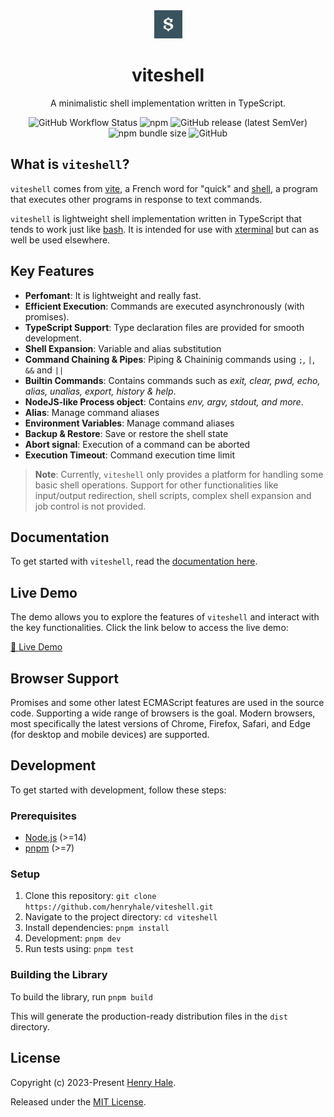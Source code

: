 <div align="center">
<img width="45" src="./media/logo.jpg"/>
<h1>viteshell</h1>
<p>A minimalistic shell implementation written in TypeScript.</p>
<img alt="GitHub Workflow Status" src="https://img.shields.io/github/actions/workflow/status/henryhale/viteshell/release.yml">
<img alt="npm" src="https://img.shields.io/npm/v/viteshell">
<img alt="GitHub release (latest SemVer)" src="https://img.shields.io/github/v/release/henryhale/viteshell">
<img alt="npm bundle size" src="https://img.shields.io/bundlephobia/minzip/viteshell">
<img alt="GitHub" src="https://img.shields.io/github/license/henryhale/viteshell">
</div>

## What is `viteshell`?

`viteshell` comes from [vite](https://en.wiktionary.org/wiki/vite), a French word for "quick" and [shell](https://en.wikipedia.org/wiki/Unix_shell), a program that executes other programs in response to text commands.

`viteshell` is lightweight shell implementation written in TypeScript that tends to work just like [bash](https://www.gnu.org/software/bash/). It is intended for use with [xterminal](https://github.com/henryhale/xterminal) but can as well be used elsewhere.

## Key Features

- **Perfomant**: It is lightweight and really fast.
- **Efficient Execution**: Commands are executed asynchronously (with promises).
- **TypeScript Support**: Type declaration files are provided for smooth development.
- **Shell Expansion**: Variable and alias substitution
- **Command Chaining & Pipes**: Piping & Chaininig commands using `;`, `|`, `&&` and `||`
- **Builtin Commands**: Contains commands such as _exit, clear, pwd, echo, alias, unalias, export, history & help_.
- **NodeJS-like Process object**: Contains _env, argv, stdout, and more_.
- **Alias**: Manage command aliases
- **Environment Variables**: Manage command aliases
- **Backup & Restore**: Save or restore the shell state
- **Abort signal**: Execution of a command can be aborted
- **Execution Timeout**: Command execution time limit

> **Note**: Currently, `viteshell` only provides a platform for handling some basic shell operations. Support for other functionalities like input/output redirection, shell scripts, complex shell expansion and job control is not provided.  

## Documentation
To get started with `viteshell`, read the [documentation here](https://viteshell.js.org).

## Live Demo
The demo allows you to explore the features of `viteshell` and interact with the key functionalities.
Click the link below to access the live demo:

[🚀 Live Demo](https://henryhale.github.io/vix)

## Browser Support

Promises and some other latest ECMAScript features are used in the source code.
Supporting a wide range of browsers is the goal. Modern browsers, most specifically the latest versions of Chrome, Firefox, Safari, and Edge (for desktop and mobile devices) are supported.

## Development

To get started with development, follow these steps:

### Prerequisites

- [Node.js](https://nodejs.org) (>=14)
- [pnpm](https://pnpm.io/) (>=7)

### Setup

1. Clone this repository: `git clone https://github.com/henryhale/viteshell.git`
2. Navigate to the project directory: `cd viteshell`
3. Install dependencies: `pnpm install`
4. Development: `pnpm dev`
5. Run tests using: `pnpm test`

### Building the Library

To build the library, run `pnpm build`

This will generate the production-ready distribution files in the `dist` directory.

## License

Copyright (c) 2023-Present [Henry Hale](https://github.com/henryhale).

Released under the [MIT License](https://github.com/henryhale/viteshell/blob/master/LICENSE.txt).